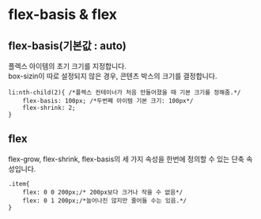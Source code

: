# flex-basis & flex

## flex-basis(기본값 : auto)
플렉스 아이템의 초기 크기를 지정합니다.<br>
box-sizin이 따로 설정되지 않은 경우, 콘텐츠 박스의 크기를 결정합니다.<br>

```
li:nth-child(2){ /*플렉스 컨테이너가 처음 만들어졌을 때 기본 크기를 정해줌.*/
    flex-basis: 100px; /*두번째 아이템 기본 크기: 100px*/
    flex-shrink: 2;
}
```

## flex
flex-grow, flex-shrink, flex-basis의 세 가지 속성을 한번에 정의할 수 있는 단축 속성입니다.

```
.item{
    flex: 0 0 200px;/* 200px보다 크거나 작을 수 없음*/
    flex: 0 1 200px;/*늘어나진 않지만 줄어들 수는 있음.*/
}
```